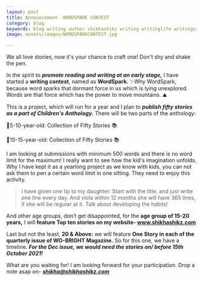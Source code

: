 ```yaml
---
layout: post
title: Announcement- WORDSPARK CONTEST
category: blog
keywords: blog writing author shikhashikz writing writinglife writingcommunity dailyblogpost dailyblogpostchallenge marketing
image: assets/images/WORDSPARKCONTEST.jpg

---
```

We all love stories, now it's your chance to craft one! Don't shy and shake the pen.

In the spirit to ***promote reading and writing at an early stage,*** I have started a **writing contest**, named as **WordSpark.** ✨Why WordSpark, because word sparks that dormant force in us which is lying unexplored. Words are that force which has the power to move mountains. ⛰️

This is a project, which will run for a year and I plan to ***publish fifty stories as a part of Children's Anthology.*** There will be two parts of the anthology:

💖5-10-year-old: Collection of Fifty Stories 📚

💖10-15-year-old: Collection of Fifty Stories 📚

I am looking at submissions with minimum 500 words and there is no word limit for the maximum! I really want to see how the kid's imagination unfolds. Why I have kept it as a yearlong project as we know with kids, you can not ask them to pen a certain word limit in one sitting. They need to enjoy this activity.

>I have given one tip to my daughter: Start with the title, and just write one line every day. And viola within 12 months she will have 365 lines, if she will be
>regular at it. Talk about developing the habits!

And other age groups, don’t get disappointed, for the **age group of 15-20 years,** I will **feature Top ten stories on my website- www.shikhashikz.com**

Last but not the least, **20 & Above:** we will feature **One Story in each of the quarterly issue of WO-BRIGHT Magazine.** So for this one, we have a timeline. ***For the Dec issue, we would need the stories on/ before 15th October 2021!***

What are you waiting for! I am looking forward for your participation. Drop a note asap on- ***shikha@shikhashikz.com***

